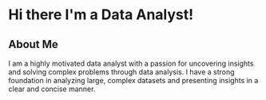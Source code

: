 # Hi there I'm a Data Analyst!

## About Me

I am a highly motivated data analyst with a passion for uncovering insights and solving complex problems through data analysis. I have a strong foundation in analyzing large, complex datasets and presenting insights in a clear and concise manner.

<!--
**Rayjolasun/Rayjolasun** is a ✨ _special_ ✨ repository because its `README.md` (this file) appears on your GitHub profile.

Here are some ideas to get you started:

- 🔭 I’m currently working on ...
- 🌱 I’m currently learning ...
- 👯 I’m looking to collaborate on ...
- 🤔 I’m looking for help with ...
- 💬 Ask me about ...
- 📫 How to reach me: ...
- 😄 Pronouns: ...
- ⚡ Fun fact: ...
-->
